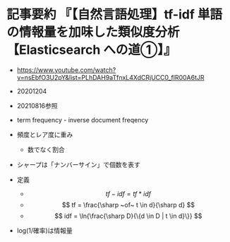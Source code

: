 <!-- tex script for md -->
<script type="text/javascript" async src="https://cdnjs.cloudflare.com/ajax/libs/mathjax/2.7.7/MathJax.js?config=TeX-MML-AM_CHTML">
</script>
<script type="text/x-mathjax-config">
 MathJax.Hub.Config({
 tex2jax: {
 inlineMath: [['$', '$'] ],
 displayMath: [ ['$$','$$'], ["\\[","\\]"] ]
 }
 });
</script>

# 記事要約 『【自然言語処理】tf-idf 単語の情報量を加味した類似度分析【Elasticsearch への道①】』

- https://www.youtube.com/watch?v=nsEbfO3U2pY&list=PLhDAH9aTfnxL4XdCRjUCC0_flR00A6tJR
- 20201204
- 20210816参照

- term frequency - inverse document freqency
- 頻度とレア度に重み
    - 数でなく割合
- シャープは「ナンバーサイン」で個数を表す
- 定義
    - $$ tf-idf = tf * idf $$
    - $$ tf = \frac{\sharp ~of~ t \in d}{\sharp d} $$
    - $$ idf = \ln{\frac{\sharp D}{\{d \in D | t \in d}\}} $$
- log(1/確率)は情報量